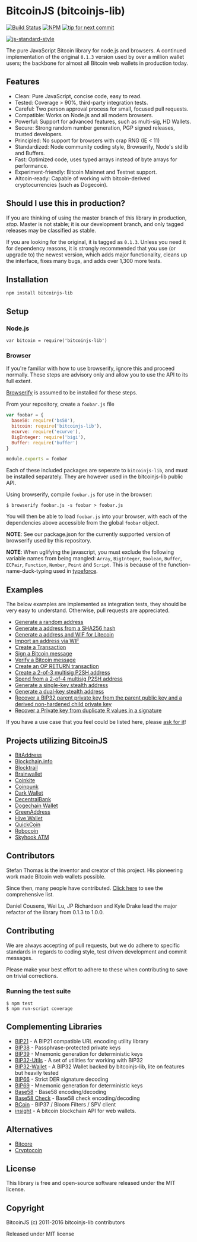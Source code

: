 # BitcoinJS (bitcoinjs-lib)

[![Build Status](https://travis-ci.org/bitcoinjs/bitcoinjs-lib.png?branch=master)](https://travis-ci.org/bitcoinjs/bitcoinjs-lib)
[![NPM](https://img.shields.io/npm/v/bitcoinjs-lib.svg)](https://www.npmjs.org/package/bitcoinjs-lib)
[![tip for next commit](https://tip4commit.com/projects/735.svg)](http://tip4commit.com/projects/735)

[![js-standard-style](https://cdn.rawgit.com/feross/standard/master/badge.svg)](https://github.com/feross/standard)


The pure JavaScript Bitcoin library for node.js and browsers.
A continued implementation of the original `0.1.3` version used by over a million wallet users; the backbone for almost all Bitcoin web wallets in production today.


## Features

- Clean: Pure JavaScript, concise code, easy to read.
- Tested: Coverage > 90%, third-party integration tests.
- Careful: Two person approval process for small, focused pull requests.
- Compatible: Works on Node.js and all modern browsers.
- Powerful: Support for advanced features, such as multi-sig, HD Wallets.
- Secure: Strong random number generation, PGP signed releases, trusted developers.
- Principled: No support for browsers with crap RNG (IE < 11)
- Standardized: Node community coding style, Browserify, Node's stdlib and Buffers.
- Fast: Optimized code, uses typed arrays instead of byte arrays for performance.
- Experiment-friendly: Bitcoin Mainnet and Testnet support.
- Altcoin-ready: Capable of working with bitcoin-derived cryptocurrencies (such as Dogecoin).


## Should I use this in production?

If you are thinking of using the master branch of this library in production, *stop*.
Master is not stable; it is our development branch, and only tagged releases may be classified as stable.

If you are looking for the original, it is tagged as `0.1.3`. Unless you need it for dependency reasons, it is strongly recommended that you use (or upgrade to) the newest version, which adds major functionality, cleans up the interface, fixes many bugs, and adds over 1,300 more tests.


## Installation

`npm install bitcoinjs-lib`


## Setup

### Node.js

    var bitcoin = require('bitcoinjs-lib')


### Browser

If you're familiar with how to use browserify, ignore this and proceed normally.
These steps are advisory only and allow you to use the API to its full extent.

[Browserify](https://github.com/substack/node-browserify) is assumed to be installed for these steps.

From your repository, create a `foobar.js` file

``` javascript
var foobar = {
  base58: require('bs58'),
  bitcoin: require('bitcoinjs-lib'),
  ecurve: require('ecurve'),
  BigInteger: require('bigi'),
  Buffer: require('buffer')
}

module.exports = foobar
```

Each of these included packages are seperate to `bitcoinjs-lib`, and must be installed separately.
They are however used in the bitcoinjs-lib public API.

Using browserify, compile `foobar.js` for use in the browser:

    $ browserify foobar.js -s foobar > foobar.js

You will then be able to load `foobar.js` into your browser, with each of the dependencies above accessible from the global `foobar` object.

**NOTE**: See our package.json for the currently supported version of browserify used by this repository.

**NOTE**: When uglifying the javascript, you must exclude the following variable names from being mangled: `Array`, `BigInteger`, `Boolean`, `Buffer`, `ECPair`, `Function`, `Number`, `Point` and `Script`.
This is because of the function-name-duck-typing used in [typeforce](https://github.com/dcousens/typeforce).


## Examples

The below examples are implemented as integration tests, they should be very easy to understand.  Otherwise, pull requests are appreciated.

- [Generate a random address](https://github.com/bitcoinjs/bitcoinjs-lib/blob/master/test/integration/basic.js#L8)
- [Generate a address from a SHA256 hash](https://github.com/bitcoinjs/bitcoinjs-lib/blob/master/test/integration/basic.js#L20)
- [Generate a address and WIF for Litecoin](https://github.com/bitcoin/bitcoinjs-lib/blob/master/test/integration/basic.js#L29)
- [Import an address via WIF](https://github.com/bitcoinjs/bitcoinjs-lib/blob/master/test/integration/basic.js#L43)
- [Create a Transaction](https://github.com/bitcoinjs/bitcoinjs-lib/blob/master/test/integration/basic.js#L50)
- [Sign a Bitcoin message](https://github.com/bitcoinjs/bitcoinjs-lib/blob/master/test/integration/advanced.js#L9)
- [Verify a Bitcoin message](https://github.com/bitcoinjs/bitcoinjs-lib/blob/master/test/integration/advanced.js#L17)
- [Create an OP RETURN transaction](https://github.com/bitcoinjs/bitcoinjs-lib/blob/master/test/integration/advanced.js#L24)
- [Create a 2-of-3 multisig P2SH address](https://github.com/bitcoinjs/bitcoinjs-lib/blob/master/test/integration/multisig.js#L8)
- [Spend from a 2-of-4 multisig P2SH address](https://github.com/bitcoinjs/bitcoinjs-lib/blob/master/test/integration/multisig.js#L22)
- [Generate a single-key stealth address](https://github.com/bitcoinjs/bitcoinjs-lib/blob/master/test/integration/crypto.js#L7)
- [Generate a dual-key stealth address](https://github.com/bitcoinjs/bitcoinjs-lib/blob/master/test/integration/crypto.js#L52)
- [Recover a BIP32 parent private key from the parent public key and a derived non-hardened child private key](https://github.com/bitcoinjs/bitcoinjs-lib/blob/master/test/integration/crypto.js#L54)
- [Recover a Private key from duplicate R values in a signature](https://github.com/bitcoinjs/bitcoinjs-lib/blob/master/test/integration/crypto.js#L101)

If you have a use case that you feel could be listed here, please [ask for it](https://github.com/bitcoinjs/bitcoinjs-lib/issues/new)!


## Projects utilizing BitcoinJS

- [BitAddress](https://www.bitaddress.org)
- [Blockchain.info](https://blockchain.info/wallet)
- [Blocktrail](https://www.blocktrail.com/)
- [Brainwallet](https://brainwallet.github.io)
- [Coinkite](https://coinkite.com)
- [Coinpunk](https://coinpunk.com)
- [Dark Wallet](https://darkwallet.unsystem.net)
- [DecentralBank](http://decentralbank.com/)
- [Dogechain Wallet](https://dogechain.info)
- [GreenAddress](https://greenaddress.it)
- [Hive Wallet](https://www.hivewallet.com)
- [QuickCoin](https://wallet.quickcoin.co)
- [Robocoin](https://wallet.robocoin.com)
- [Skyhook ATM](http://projectskyhook.com)


## Contributors

Stefan Thomas is the inventor and creator of this project. His pioneering work made Bitcoin web wallets possible.

Since then, many people have contributed. [Click here](https://github.com/bitcoinjs/bitcoinjs-lib/graphs/contributors) to see the comprehensive list.

Daniel Cousens, Wei Lu, JP Richardson and Kyle Drake lead the major refactor of the library from 0.1.3 to 1.0.0.


## Contributing

We are always accepting of pull requests, but we do adhere to specific standards in regards to coding style, test driven development and commit messages.

Please make your best effort to adhere to these when contributing to save on trivial corrections.


### Running the test suite

    $ npm test
    $ npm run-script coverage


## Complementing Libraries

- [BIP21](https://github.com/bitcoinjs/bip21) - A BIP21 compatible URL encoding utility library
- [BIP38](https://github.com/bitcoinjs/bip38) - Passphrase-protected private keys
- [BIP39](https://github.com/bitcoinjs/bip39) - Mnemonic generation for deterministic keys
- [BIP32-Utils](https://github.com/bitcoinjs/bip32-utils) - A set of utilities for working with BIP32
- [BIP32-Wallet](https://github.com/bitcoinjs/bip32-wallet) - A BIP32 Wallet backed by bitcoinjs-lib, lite on features but heavily tested
- [BIP66](https://github.com/bitcoinjs/bip66) - Strict DER signature decoding
- [BIP69](https://github.com/bitcoinjs/bip69) - Mnemonic generation for deterministic keys
- [Base58](https://github.com/cryptocoinjs/bs58) - Base58 encoding/decoding
- [Base58 Check](https://github.com/bitcoinjs/bs58check) - Base58 check encoding/decoding
- [BCoin](https://github.com/indutny/bcoin) - BIP37 / Bloom Filters / SPV client
- [insight](https://github.com/bitpay/insight) - A bitcoin blockchain API for web wallets.


## Alternatives

- [Bitcore](https://github.com/bitpay/bitcore)
- [Cryptocoin](https://github.com/cryptocoinjs/cryptocoin)


## License

This library is free and open-source software released under the MIT license.


## Copyright

BitcoinJS (c) 2011-2016 bitcoinjs-lib contributors

Released under MIT license
